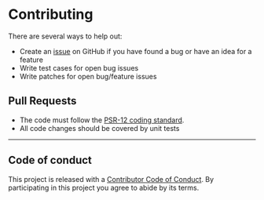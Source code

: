 # Contributing
There are several ways to help out:
* Create an [issue](https://github.com/carlosas/phpat/issues/) on GitHub if you have found a bug or have an idea for a feature
* Write test cases for open bug issues
* Write patches for open bug/feature issues

## Pull Requests
* The code must follow the [PSR-12 coding standard](https://www.php-fig.org/psr/psr-12/).
* All code changes should be covered by unit tests

---

## Code of conduct
This project is released with a [Contributor Code of Conduct](CODE_OF_CONDUCT.md). By participating in this project you agree to abide by its terms.
